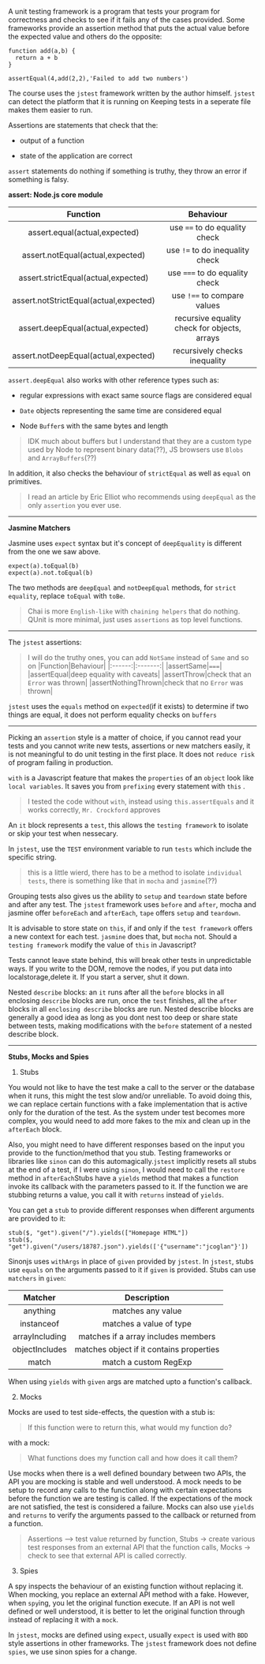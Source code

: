 A unit testing framework is a program that tests your program for correctness and checks to see if it fails any of the cases provided. Some frameworks provide an assertion method that puts the actual value before the expected value and others do the opposite:

```
function add(a,b) {
  return a + b
}

assertEqual(4,add(2,2),'Failed to add two numbers')
```

The course uses the `jstest` framework written by the author himself. `jstest` can detect the platform that it is running on
Keeping tests in a seperate file makes them easier to run.

Assertions are statements that check that the:

  + output of a function

  + state of the application are correct

`assert` statements do nothing if something is truthy, they throw an error if something is falsy.

**assert: Node.js core module**

  |Function|Behaviour|
  |:------:|:-------:|
  |assert.equal(actual,expected)|use `==` to do equality check|
  |assert.notEqual(actual,expected)|use `!=` to do inequality check|
  |assert.strictEqual(actual,expected)|use `===` to do equality check|
  |assert.notStrictEqual(actual,expected)|use `!==` to compare values|
  |assert.deepEqual(actual,expected)|recursive equality check for objects, arrays|
  |assert.notDeepEqual(actual,expected)|recursively checks inequality|

`assert.deepEqual` also works with other reference types such as:

  + regular expressions with exact same source flags are considered equal

  + `Date` objects representing the same time are considered equal

  + Node `Buffer`s with the same bytes and length

> IDK much about buffers but I understand that they are a custom type used by Node to represent binary data(??), JS browsers use `Blobs` and `ArrayBuffers`(??)

In addition, it also checks the behaviour of `strictEqual` as well as `equal` on primitives.

> I read an article by Eric Elliot who recommends using `deepEqual` as the only `assertion` you ever use.

---

**Jasmine Matchers**

Jasmine uses `expect` syntax but it's concept of `deepEquality` is different from the one we saw above.

    expect(a).toEqual(b)
    expect(a).not.toEqual(b)

The two methods are `deepEqual` and `notDeepEqual` methods, for `strict equality`, replace `toEqual` with `toBe`.

> Chai is more `English-like` with `chaining helpers` that do nothing. QUnit is more minimal, just uses `assertions` as top level functions.

---

The `jstest` assertions:

> I will do the truthy ones, you can add `NotSame` instead of `Same` and so on
  |Function|Behaviour|
  |:------:|:-------:|
  |assertSame|`===`|
  |assertEqual|deep equality with caveats|
  |assertThrow|check that an `Error` was thrown|
  |assertNothingThrown|check that no `Error` was thrown|

`jstest` uses the `equals` method on `expected`(if it exists) to determine if two things are equal, it does not perform equality checks on `buffers`


---

Picking an `assertion` style is a matter of choice, if you cannot read your tests and you cannot write new tests, assertions or new matchers easily, it is not meaningful to do unit testing in the first place. It does not `reduce risk` of program failing in production.

`with` is a Javascript feature that makes the `properties` of an `object` look like `local variables`. It saves you from `prefixing` every statement with `this` .

> I tested the code without `with`, instead using `this.assertEquals` and it works correctly, `Mr. Crockford` approves

An `it` block represents a `test`, this allows the `testing framework` to isolate or skip your test when nessecary.

In `jstest`, use the `TEST` environment variable to run `tests` which include the specific string.

> this is a little wierd, there has to be a method to isolate `individual tests`, there is something like that in `mocha` and `jasmine`(??)

Grouping tests also gives us the ability to `setup` and `teardown` state before and after any test. The `jstest` framework uses `before` and `after`, mocha and jasmine offer `beforeEach` and `afterEach`, `tape` offers `setup` and `teardown`.

It is advisable to store state on `this`, if and only if the `test framework` offers a new context for each test. `jasmine` does that, but `mocha` not. Should a `testing framework` modify the value of `this` in Javascript?

Tests cannot leave state behind, this will break other tests in unpredictable ways. If you write to the DOM, remove the nodes, if you put data into localstorage,delete it. If you start a server, shut it down.

Nested `describe` blocks: an `it` runs after all the `before` blocks in all enclosing `describe` blocks are run, once the `test` finishes, all the `after` blocks in all `enclosing describe` blocks are run. Nested describe blocks are generally a good idea as long as you dont nest too deep or share state between tests, making modifications with the `before` statement of a nested describe block.

---

**Stubs, Mocks and Spies**

1. Stubs

You would not like to have the test make a call to the server or the database when it runs, this might the test slow and/or unreliable. To avoid doing this, we can replace certain functions with a fake implementation that is active only for the duration of the test. As the system under test becomes more complex, you would need to add more fakes to the mix and clean up in the `afterEach` block.

Also, you might need to have different responses based on the input you provide to the function/method that you stub. Testing frameworks or libraries like `sinon` can do this automagically.`jstest` implicitly resets all stubs at the end of a test, if I were using `sinon`, I would need to call the `restore` method in `afterEach`Stubs have a `yields` method that makes a function invoke its callback with the parameters passed to it. If the function we are stubbing returns a value, you call it with `returns` instead of `yields`.

You can get a `stub` to provide different responses when different arguments are provided to it:

    stub($, "get").given("/").yields(["Homepage HTML"])
    stub($, "get").given("/users/18787.json").yields(['{"username":"jcoglan"}'])

Sinonjs uses `withArgs` in place of `given` provided by `jstest`. In `jstest`, stubs use `equals` on the arguments passed to it if `given` is provided. Stubs can use `matchers` in `given`:

  |Matcher|Description|
  |:-----:|:---------:|
  |anything|matches any value|
  |instanceof|matches a value of type|
  |arrayIncluding|matches if a array includes members|
  |objectIncludes|matches object if it contains properties|
  |match|match a custom RegExp|

When using `yields` with `given` args are matched upto a function's callback.

2. Mocks

Mocks are used to test side-effects, the question with a stub is:

> If this function were to return this, what would my function do?

with a mock:

> What functions does my function call and how does it call them?

Use mocks when there is a well defined boundary between two APIs, the API you are mocking is stable and well understood. A mock needs to be setup to record any calls to the function along with certain expectations before the function we are testing is called. If the expectations of the mock are not satisfied, the test is considered a failure. Mocks can also use `yields` and `returns` to verify the arguments passed to the callback or returned from a function.

> Assertions --> test value returned by function, Stubs -> create various test responses from an external API that the function calls, Mocks -> check to see that external API is called correctly.

3. Spies

A spy inspects the behaviour of an existing function without replacing it. When mocking, you replace an external API method with a fake. However, when `spy`ing, you let the original function execute. If an API is not well defined or well understood, it is better to let the original function through instead of replacing it with a `mock`.

In `jstest`, mocks are defined using `expect`, usually `expect` is used with `BDD` style assertions in other frameworks. The `jstest` framework does not define `spies`, we use sinon spies for a change.

